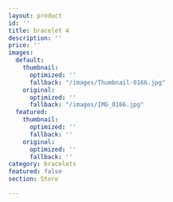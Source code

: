 ```yaml
---
layout: product
id: ''
title: bracelet 4
description: ''
price: ''
images:
  default:
    thumbnail:
      optimized: ''
      fallback: "/images/Thumbnail-0166.jpg"
    original:
      optimized: ''
      fallback: "/images/IMG_0166.jpg"
  featured:
    thumbnail:
      optimized: ''
      fallback: ''
    original:
      optimized: ''
      fallback: ''
category: bracelets
featured: false
section: Store

---
```

